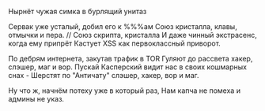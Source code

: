 



Нырнёт чужая симка в бурлящий унитаз



Сервак уже усталый, добил его к %%%ам
Союз кристалла, клавы, отмычки и пера. // Союз скрипта, кристалла
И даже чинный экстрасенс, когда ему припрёт
Кастует XSS как первоклассный приворот.

По дебрям интернета, закутав трафик в TOR
Гуляют до рассвета хакер, слэшер, маг и вор.
Пускай Касперский видит нас в своих кошмарных снах -
Шерстят по "Античату" слэшер, хакер, вор и маг.




Ну что ж, начнём потеху уже в который раз,
Нам капча не помеха и админы не указ.








